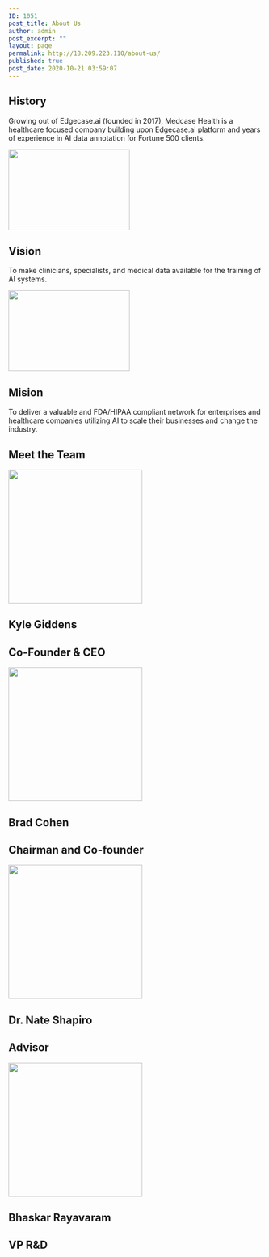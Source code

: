 ```yaml
---
ID: 1051
post_title: About Us
author: admin
post_excerpt: ""
layout: page
permalink: http://18.209.223.110/about-us/
published: true
post_date: 2020-10-21 03:59:07
---
```

<h2>History</h2>		
		<p>Growing out of Edgecase.ai (founded in 2017), Medcase Health is a healthcare focused company building upon Edgecase.ai platform and years of experience in AI data annotation for Fortune 500 clients.</p>		
										<img width="240" height="160" src="http://18.209.223.110/wp-content/uploads/2020/10/Rectangulo-13-240x160.jpg" alt="" loading="lazy" srcset="http://18.209.223.110/wp-content/uploads/2020/10/Rectangulo-13-240x160.jpg 240w, http://18.209.223.110/wp-content/uploads/2020/10/Rectangulo-13-768x508.jpg 768w, http://18.209.223.110/wp-content/uploads/2020/10/Rectangulo-13.jpg 817w" sizes="(max-width: 240px) 100vw, 240px" />											
			<h2>Vision</h2>		
		<p>To make clinicians, specialists, and medical data available for the training of AI systems.</p>		
										<img width="240" height="160" src="http://18.209.223.110/wp-content/uploads/2020/10/Rectangulo-13-240x160.jpg" alt="" loading="lazy" srcset="http://18.209.223.110/wp-content/uploads/2020/10/Rectangulo-13-240x160.jpg 240w, http://18.209.223.110/wp-content/uploads/2020/10/Rectangulo-13-768x508.jpg 768w, http://18.209.223.110/wp-content/uploads/2020/10/Rectangulo-13.jpg 817w" sizes="(max-width: 240px) 100vw, 240px" />											
			<h2>Mision</h2>		
		<p>To deliver a valuable and FDA/HIPAA compliant network for enterprises and healthcare companies utilizing AI to scale their businesses and change the industry.</p>		
			<h2>Meet the Team</h2>		
										<img width="265" height="265" src="http://18.209.223.110/wp-content/uploads/2020/11/kyle-giddens-medcase.png" alt="" loading="lazy" srcset="http://18.209.223.110/wp-content/uploads/2020/11/kyle-giddens-medcase.png 265w, http://18.209.223.110/wp-content/uploads/2020/11/kyle-giddens-medcase-150x150.png 150w, http://18.209.223.110/wp-content/uploads/2020/11/kyle-giddens-medcase-250x250.png 250w, http://18.209.223.110/wp-content/uploads/2020/11/kyle-giddens-medcase-120x120.png 120w" sizes="(max-width: 265px) 100vw, 265px" />											
			<h2>Kyle Giddens</h2>		
			<h2>Co-Founder & CEO</h2>		
										<img width="265" height="265" src="http://18.209.223.110/wp-content/uploads/2020/11/brad-cohen-medcase.png" alt="" loading="lazy" srcset="http://18.209.223.110/wp-content/uploads/2020/11/brad-cohen-medcase.png 265w, http://18.209.223.110/wp-content/uploads/2020/11/brad-cohen-medcase-150x150.png 150w, http://18.209.223.110/wp-content/uploads/2020/11/brad-cohen-medcase-250x250.png 250w, http://18.209.223.110/wp-content/uploads/2020/11/brad-cohen-medcase-120x120.png 120w" sizes="(max-width: 265px) 100vw, 265px" />											
			<h2>Brad Cohen</h2>		
			<h2>Chairman and Co-founder</h2>		
										<img width="265" height="265" src="http://18.209.223.110/wp-content/uploads/2020/11/nate-shapiro-medcase.png" alt="" loading="lazy" srcset="http://18.209.223.110/wp-content/uploads/2020/11/nate-shapiro-medcase.png 265w, http://18.209.223.110/wp-content/uploads/2020/11/nate-shapiro-medcase-150x150.png 150w, http://18.209.223.110/wp-content/uploads/2020/11/nate-shapiro-medcase-250x250.png 250w, http://18.209.223.110/wp-content/uploads/2020/11/nate-shapiro-medcase-120x120.png 120w" sizes="(max-width: 265px) 100vw, 265px" />											
			<h2>Dr. Nate Shapiro</h2>		
			<h2>Advisor</h2>		
										<img width="265" height="265" src="http://18.209.223.110/wp-content/uploads/2020/11/bhaskar-rayavaram-medcase.png" alt="" loading="lazy" srcset="http://18.209.223.110/wp-content/uploads/2020/11/bhaskar-rayavaram-medcase.png 265w, http://18.209.223.110/wp-content/uploads/2020/11/bhaskar-rayavaram-medcase-150x150.png 150w, http://18.209.223.110/wp-content/uploads/2020/11/bhaskar-rayavaram-medcase-250x250.png 250w, http://18.209.223.110/wp-content/uploads/2020/11/bhaskar-rayavaram-medcase-120x120.png 120w" sizes="(max-width: 265px) 100vw, 265px" />											
			<h2>Bhaskar Rayavaram </h2>		
			<h2>VP R&D</h2>